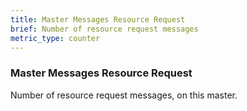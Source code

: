 ```yaml
---
title: Master Messages Resource Request
brief: Number of resource request messages
metric_type: counter
---
```

### Master Messages Resource Request

Number of resource request messages, on this master.